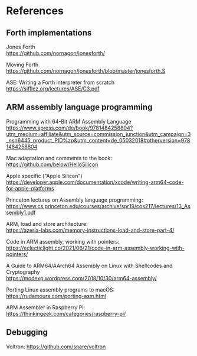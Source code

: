# References

## Forth implementations

Jones Forth
<br>
https://github.com/nornagon/jonesforth/

Moving Forth
<br>
https://github.com/nornagon/jonesforth/blob/master/jonesforth.S

ASE: Writing a Forth interpreter from scratch
<br>
https://sifflez.org/lectures/ASE/C3.pdf

## ARM assembly language programming

Programming with 64-Bit ARM Assembly Language
<br>
https://www.apress.com/de/book/9781484258804?utm_medium=affiliate&utm_source=commission_junction&utm_campaign=3_nsn6445_product_PID%zp&utm_content=de_05032018#otherversion=9781484258804

Mac adaptation and comments to the book:
<br>
https://github.com/below/HelloSilicon

Apple specific ("Apple Silicon")
<br>
https://developer.apple.com/documentation/xcode/writing-arm64-code-for-apple-platforms

Princeton lectures on Assembly language programming:
<br>
https://www.cs.princeton.edu/courses/archive/spr19/cos217/lectures/13_Assembly1.pdf

ARM, load and store architecture:
<br>
https://azeria-labs.com/memory-instructions-load-and-store-part-4/

Code in ARM assembly, working with pointers:
<br>
https://eclecticlight.co/2021/06/21/code-in-arm-assembly-working-with-pointers/

A Guide to ARM64/AArch64 Assembly on Linux with Shellcodes and Cryptography 
<br>
https://modexp.wordpress.com/2018/10/30/arm64-assembly/

Porting Linux assembly programs to macOS:
<br>
https://rudamoura.com/porting-asm.html

ARM Assembler in Raspberry Pi:
<br>
https://thinkingeek.com/categories/raspberry-pi/


## Debugging

Voltron: https://github.com/snare/voltron



